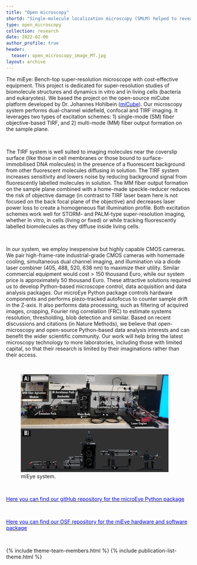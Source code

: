 ```yaml
---
title: "Open microscopy"
shortd: "Single-molecule localization microscopy (SMLM) helped to reveal nanoscale molecular structures and their dynamics. However, it requires state-of-the-art scientific-grade equipment. We developed fully open-source cost-effective super-resolution microscope solution (approx. 50K Euro) that can perform dual-channel widefield, confocal and TIRF imaging. This project includes also robustly working dedicated open-source Python package for microscopes' hardware control, data acquisition, and analysis. It showed very low sample drift and allowed us to achieve ground-truth resolution of ~ 16 nm for DNA PAINT and ~ 26 nm for dSTORM. This project is standing on a base of miCube microscope (approx. 110K Euro). " 
type: open_microscopy
collection: research
date: 2022-02-06
author_profile: true
header:
  teaser: open_microscopy_image_MT.jpg
layout: archive
---
```


<div style="text-align: left">

The miEye: Bench-top super-resolution microscope with cost-effective equipment. This project is dedicated for super-resolution studies of biomolecule structures and dynamics in vitro and in living cells (bacteria and eukaryotes). We based the project on the open-source miCube platform developed by Dr. Johannes Hohlbein (<a href="https://hohlbeinlab.github.io/miCube/index.html"><span style="color:blue">miCube</span></a>). Our microscopy system performs dual-channel widefield, confocal and TIRF imaging. It leverages two types of excitation schemes: 1) single-mode (SM) fiber objective-based TIRF, and 2) multi-mode (MM) fiber output formation on the sample plane.<br>

<br>

The TIRF system is well suited to imaging molecules near the coverslip surface (like those in cell membranes or those bound to surface-immobilised DNA molecules) in the presence of a fluorescent background from other fluorescent molecules diffusing in solution. The TIRF system increases sensitivity and lowers noise by reducing background signal from fluorescently labelled molecules in solution. The MM fiber output formation on the sample plane combined with a home-made speckle-reducer reduces the risk of objective damage (in contrast to TIRF laser beam here is not focused on the back focal plane of the objective) and decreases laser power loss to create a homogeneous flat illumination profile. Both excitation schemes work well for STORM- and PALM-type super-resolution imaging, whether in vitro, in cells (living or fixed) or while tracking fluorescently labelled biomolecules as they diffuse inside living cells.<br>

<br>

In our system, we employ inexpensive but highly capable CMOS cameras. We pair high-frame-rate industrial-grade CMOS cameras with homemade cooling, simultaneous dual channel imaging, and illumination via a diode laser combiner (405, 488, 520, 638 nm) to maximize their utility. Similar commercial equipment would cost > 150 thousand Euro, while our system price is approximately 50 thousand Euro. These attractive solutions required us to develop Python-based microscope control, data acquisition and data analysis packages. Our microEye Python package controls hardware components and performs piezo-tracked autofocus to counter sample drift in the Z-axis. It also performs data processing, such as filtering of acquired images, cropping, Fourier ring correlation (FRC) to estimate systems resolution, thresholding, blob detection and similar. Based on recent discussions and citations (in Nature Methods), we believe that open-microscopy and open-source Python-based data analysis interests and can benefit the wider scientific community. Our work will help bring the latest microscopy technology to more laboratories, including those with limited capital, so that their research is limited by their imaginations rather than their access.

<br>

<figure style="width: 80%" class="align-center">
<img src='/images/open_microscopy_image_MT.jpg'>
<figcaption>miEye system.</figcaption>
</figure>

<br>

<a href="https://github.com/samhitech/microEye"><span style="color:blue">Here you can find our gitHub repository for the microEye Python package</span></a>

<br>

<a href="https://osf.io/j2fqy/"><span style="color:blue">Here you can find our OSF repository for the miEye hardware and software package</span></a>

<br>

{% include theme-team-members.html %}
{% include publication-list-theme.html %}




